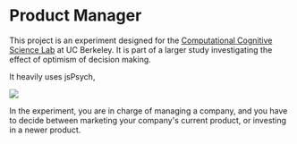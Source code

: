 Product Manager
==================

This project is an experiment designed for the [Computational Cognitive Science Lab](https://cocosci.berkeley.edu/) at UC Berkeley. It is part of a larger study investigating the effect of optimism of decision making.  

It heavily uses jsPsych,

[<img src="http://www.jspsych.org/img/jspsych-logo.jpg">](http://www.jspsych.org/)

In the experiment, you are in charge of managing a company, and you have to decide between marketing your company's current product, or investing in a newer product.
